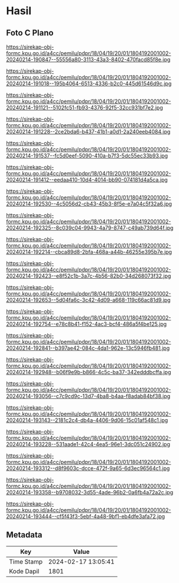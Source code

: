# Hasil

## Foto C Plano

https://sirekap-obj-formc.kpu.go.id/a4cc/pemilu/pdpr/18/04/19/20/01/1804192001002-20240214-190847--55556a80-3113-43a3-8402-470facd85f8e.jpg

https://sirekap-obj-formc.kpu.go.id/a4cc/pemilu/pdpr/18/04/19/20/01/1804192001002-20240214-191018--195b4064-6513-4336-b2c0-445d61546d9c.jpg

https://sirekap-obj-formc.kpu.go.id/a4cc/pemilu/pdpr/18/04/19/20/01/1804192001002-20240214-191121--5102fc51-fb93-4376-92f5-32cc931bf7e2.jpg

https://sirekap-obj-formc.kpu.go.id/a4cc/pemilu/pdpr/18/04/19/20/01/1804192001002-20240214-191228--2ce2bda6-b437-41b1-a0d1-2a240eeb4084.jpg

https://sirekap-obj-formc.kpu.go.id/a4cc/pemilu/pdpr/18/04/19/20/01/1804192001002-20240214-191537--fc5d0eef-5090-410a-b7f3-5dc55ec33b93.jpg

https://sirekap-obj-formc.kpu.go.id/a4cc/pemilu/pdpr/18/04/19/20/01/1804192001002-20240214-191412--eedaa410-10d4-4014-bb90-074181d4a5ca.jpg

https://sirekap-obj-formc.kpu.go.id/a4cc/pemilu/pdpr/18/04/19/20/01/1804192001002-20240214-192530--4c5056d2-cb43-45b3-8f5e-e7a04c5f32a6.jpg

https://sirekap-obj-formc.kpu.go.id/a4cc/pemilu/pdpr/18/04/19/20/01/1804192001002-20240214-192325--8c039c04-9943-4a79-8747-c49ab739d64f.jpg

https://sirekap-obj-formc.kpu.go.id/a4cc/pemilu/pdpr/18/04/19/20/01/1804192001002-20240214-192214--cbca89d8-2bfa-468a-a44b-46255e395b7e.jpg

https://sirekap-obj-formc.kpu.go.id/a4cc/pemilu/pdpr/18/04/19/20/01/1804192001002-20240214-192423--e8f52c1b-3a7c-4b56-82b0-34d268073f32.jpg

https://sirekap-obj-formc.kpu.go.id/a4cc/pemilu/pdpr/18/04/19/20/01/1804192001002-20240214-192653--5d04fa6c-3c42-4d09-a668-119c66ac81d9.jpg

https://sirekap-obj-formc.kpu.go.id/a4cc/pemilu/pdpr/18/04/19/20/01/1804192001002-20240214-192754--e78c8b41-f152-4ac3-bcf4-486a5f4be125.jpg

https://sirekap-obj-formc.kpu.go.id/a4cc/pemilu/pdpr/18/04/19/20/01/1804192001002-20240214-192841--b397ae42-084c-4da1-962e-13c5946fb481.jpg

https://sirekap-obj-formc.kpu.go.id/a4cc/pemilu/pdpr/18/04/19/20/01/1804192001002-20240214-192948--b06f9e9b-b866-4c5c-ba37-342edddbcffa.jpg

https://sirekap-obj-formc.kpu.go.id/a4cc/pemilu/pdpr/18/04/19/20/01/1804192001002-20240214-193056--c7c9cd9c-13d7-4ba8-b4aa-f8adab84bf38.jpg

https://sirekap-obj-formc.kpu.go.id/a4cc/pemilu/pdpr/18/04/19/20/01/1804192001002-20240214-193143--2181c2c4-db4a-4406-9d06-15c01af548c1.jpg

https://sirekap-obj-formc.kpu.go.id/a4cc/pemilu/pdpr/18/04/19/20/01/1804192001002-20240214-193228--531aade1-42c4-4ea5-96e1-3dc051c24902.jpg

https://sirekap-obj-formc.kpu.go.id/a4cc/pemilu/pdpr/18/04/19/20/01/1804192001002-20240214-193312--d8f9603c-dcce-472f-9a65-6d3ec96564c1.jpg

https://sirekap-obj-formc.kpu.go.id/a4cc/pemilu/pdpr/18/04/19/20/01/1804192001002-20240214-193358--b9708032-3d55-4ade-96b2-0a6fb4a72a2c.jpg

https://sirekap-obj-formc.kpu.go.id/a4cc/pemilu/pdpr/18/04/19/20/01/1804192001002-20240214-193444--cf5f43f3-5ebf-4a48-9bf1-eb4dfe3afa72.jpg


## Metadata

| Key        | Value               |
| ---------- | ------------------- |
| Time Stamp | 2024-02-17 13:05:41 |
| Kode Dapil | 1801                |



